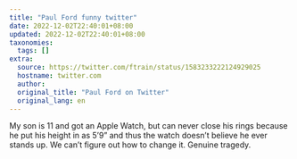 ```yaml
---
title: "Paul Ford funny twitter"
date: 2022-12-02T22:40:01+08:00
updated: 2022-12-02T22:40:01+08:00
taxonomies:
  tags: []
extra:
  source: https://twitter.com/ftrain/status/1583233222124929025
  hostname: twitter.com
  author: 
  original_title: "Paul Ford on Twitter"
  original_lang: en
---
```


My son is 11 and got an Apple Watch, but can never close his rings because he put his height in as 5’9” and thus the watch doesn’t believe he ever stands up. We can’t figure out how to change it. Genuine tragedy.
